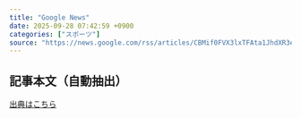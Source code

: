 ```yaml
---
title: "Google News"
date: 2025-09-28 07:42:59 +0900
categories: ["スポーツ"]
source: "https://news.google.com/rss/articles/CBMif0FVX3lxTFAta1JhdXR3emtudG05MldUSWpPaVlqc3hSSnotSHZDQVZBSldPeFhkd1RaQVE2T2hqZkVKRFN2M3NnS1R4U2VZUDA1RWszY2ZlOHFZVU95Y0VrSm1qQUlSVl91NzI2RERVWjBQTnduaWlwbTIzZzRBSEk0TXNtb0U?oc=5"
---
```


## 記事本文（自動抽出）
<body class="y0K44d EA71Tc" id="readabilityBody"></body>

[出典はこちら](https://news.google.com/rss/articles/CBMif0FVX3lxTFAta1JhdXR3emtudG05MldUSWpPaVlqc3hSSnotSHZDQVZBSldPeFhkd1RaQVE2T2hqZkVKRFN2M3NnS1R4U2VZUDA1RWszY2ZlOHFZVU95Y0VrSm1qQUlSVl91NzI2RERVWjBQTnduaWlwbTIzZzRBSEk0TXNtb0U?oc=5)
